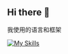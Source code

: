 ## Hi there 👋

<!--
**Hailaylin/Hailaylin** is a ✨ _special_ ✨ repository because its `README.md` (this file) appears on your GitHub profile.

Here are some ideas to get you started:

- 🔭 I’m currently working on ...
- 🌱 I’m currently learning ...
- 👯 I’m looking to collaborate on ...
- 🤔 I’m looking for help with ...
- 💬 Ask me about ...
- 📫 How to reach me: ...
- 😄 Pronouns: ...
- ⚡ Fun fact: ...
-->

我使用的语言和框架

[![My Skills](https://skillicons.dev/icons?i=js,html,css,c,zig)](https://skillicons.dev)
